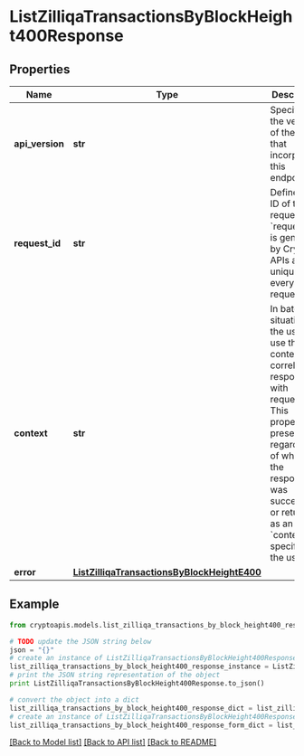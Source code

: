 # ListZilliqaTransactionsByBlockHeight400Response


## Properties
Name | Type | Description | Notes
------------ | ------------- | ------------- | -------------
**api_version** | **str** | Specifies the version of the API that incorporates this endpoint. | 
**request_id** | **str** | Defines the ID of the request. The &#x60;requestId&#x60; is generated by Crypto APIs and it&#39;s unique for every request. | 
**context** | **str** | In batch situations the user can use the context to correlate responses with requests. This property is present regardless of whether the response was successful or returned as an error. &#x60;context&#x60; is specified by the user. | [optional] 
**error** | [**ListZilliqaTransactionsByBlockHeightE400**](ListZilliqaTransactionsByBlockHeightE400.md) |  | 

## Example

```python
from cryptoapis.models.list_zilliqa_transactions_by_block_height400_response import ListZilliqaTransactionsByBlockHeight400Response

# TODO update the JSON string below
json = "{}"
# create an instance of ListZilliqaTransactionsByBlockHeight400Response from a JSON string
list_zilliqa_transactions_by_block_height400_response_instance = ListZilliqaTransactionsByBlockHeight400Response.from_json(json)
# print the JSON string representation of the object
print ListZilliqaTransactionsByBlockHeight400Response.to_json()

# convert the object into a dict
list_zilliqa_transactions_by_block_height400_response_dict = list_zilliqa_transactions_by_block_height400_response_instance.to_dict()
# create an instance of ListZilliqaTransactionsByBlockHeight400Response from a dict
list_zilliqa_transactions_by_block_height400_response_form_dict = list_zilliqa_transactions_by_block_height400_response.from_dict(list_zilliqa_transactions_by_block_height400_response_dict)
```
[[Back to Model list]](../README.md#documentation-for-models) [[Back to API list]](../README.md#documentation-for-api-endpoints) [[Back to README]](../README.md)


